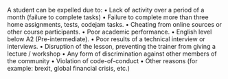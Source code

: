 A student can be expelled due to:
•	Lack of activity over a period of a month (failure to complete tasks)
•	Failure to complete more than three home assignments, tests, codejam tasks.
•	Cheating from online sources or other course participants.
•	Poor academic performance.
•	English level below A2 (Pre-intermediate).
•	Poor results of a technical interview or interviews.
•	Disruption of the lesson, preventing the trainer from giving a lecture / workshop
•	Any form of discrimination against other members of the community
•	Violation of code-of-conduct
•	Other reasons (for example: brexit, global financial crisis, etc.)
